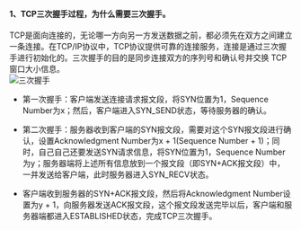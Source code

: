 #### 1、TCP三次握手过程，为什么需要三次握手。
TCP是面向连接的，无论哪一方向另一方发送数据之前，都必须先在双方之间建立一条连接。在TCP/IP协议中，TCP协议提供可靠的连接服务，连接是通过三次握手进行初始化的。三次握手的目的是同步连接双方的序列号和确认号并交换 TCP窗口大小信息。  
![三次握手](https://github.com/chen-eugene/Interview/blob/master/image/3985563-cd5a153e44696643.png)
- 第一次握手：客户端发送连接请求报文段，将SYN位置为1，Sequence Number为x；然后，客户端进入SYN_SEND状态，等待服务器的确认。  

- 第二次握手：服务器收到客户端的SYN报文段，需要对这个SYN报文段进行确认，设置Acknowledgment Number为x + 1(Sequence Number + 1)；同时，自己自己还要发送SYN请求信息，将SYN位置为1，Sequence Number为y；服务器端将上述所有信息放到一个报文段（即SYN+ACK报文段）中，一并发送给客户端，此时服务器进入SYN_RECV状态。     

- 客户端收到服务器的SYN+ACK报文段，然后将Acknowledgment Number设置为y + 1，向服务器发送ACK报文段，这个报文段发送完毕以后，客户端和服务器端都进入ESTABLISHED状态，完成TCP三次握手。
